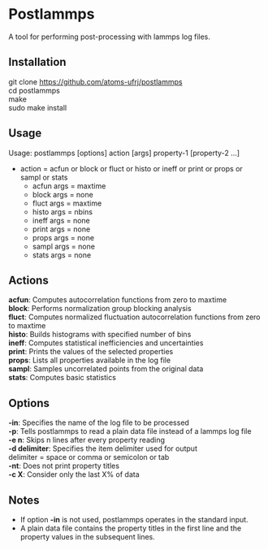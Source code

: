 Postlammps
==========

A tool for performing post-processing with lammps log files.


Installation
------------

git clone https://github.com/atoms-ufrj/postlammps<br>
cd postlammps<br>
make<br>
sudo make install<br>


Usage
-----

Usage: postlammps [options] action [args] property-1 [property-2 ...]<br>
  * action = acfun or block or fluct or histo or ineff or print or props or sampl or stats<br>
    * acfun args = maxtime<br>
    * block args = none<br>
    * fluct args = maxtime<br>
    * histo args = nbins<br>
    * ineff args = none<br>
    * print args = none<br>
    * props args = none<br>
    * sampl args = none<br>
    * stats args = none<br>

Actions
-------

**acfun**: Computes autocorrelation functions from zero to maxtime<br>
**block**: Performs normalization group blocking analysis<br>
**fluct**: Computes normalized fluctuation autocorrelation functions from zero to maxtime<br>
**histo**: Builds histograms with specified number of bins<br>
**ineff**: Computes statistical inefficiencies and uncertainties<br>
**print**: Prints the values of the selected properties<br>
**props**: Lists all properties available in the log file<br>
**sampl**: Samples uncorrelated points from the original data<br>
**stats**: Computes basic statistics<br>

Options
-------

**-in**: Specifies the name of the log file to be processed<br>
**-p**: Tells postlammps to read a plain data file instead of a lammps log file<br>
**-e n**: Skips n lines after every property reading<br>
**-d delimiter**: Specifies the item delimiter used for output<br>
  delimiter = space or comma or semicolon or tab<br>
**-nt**: Does not print property titles<br>
**-c X**: Consider only the last X% of data<br>

Notes
-----

* If option **-in** is not used, postlammps operates in the standard input.<br>
* A plain data file contains the property titles in the first line and the property values in the subsequent lines.<br>

